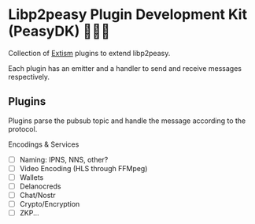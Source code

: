 # Libp2peasy Plugin Development Kit (PeasyDK) 🍋🦀🔌

Collection of [Extism](https://extism.org/) plugins to extend libp2peasy.

Each plugin has an emitter and a handler to send and receive messages respectively.

## Plugins

Plugins parse the pubsub topic and handle the message according to the protocol.

Encodings & Services

-   [ ] Naming: IPNS, NNS, other?
-   [ ] Video Encoding (HLS through FFMpeg)
-   [ ] Wallets
-   [ ] Delanocreds
-   [ ] Chat/Nostr
-   [ ] Crypto/Encryption
-   [ ] ZKP...
